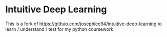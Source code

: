 # Intuitive Deep Learning

This is a fork of https://github.com/josephlee94/intuitive-deep-learning to learn / understand / test for my python coursework.

